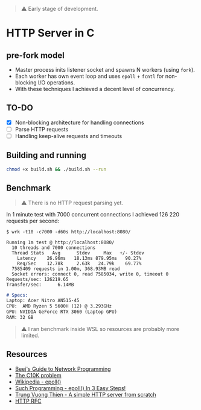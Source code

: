 > ⚠️ Early stage of development.

# HTTP Server in C

## pre-fork model

- Master process inits listener socket and spawns N workers (using `fork`).
- Each worker has own event loop and uses `epoll` + `fcntl` for non-blocking I/O operations.
- With these techniques I achieved a decent level of concurrency.

## TO-DO
- [x] Non-blocking architecture for handling connections
- [ ] Parse HTTP requests
- [ ] Handling keep-alive requests and timeouts

## Building and running

```sh
chmod +x build.sh && ./build.sh --run
```

## Benchmark

> ⚠️ There is no HTTP request parsing yet.

In 1 minute test with 7000 concurrent connections I achieved 126 220 requests per second:

```
$ wrk -t10 -c7000 -d60s http://localhost:8080/

Running 1m test @ http://localhost:8080/
  10 threads and 7000 connections
  Thread Stats   Avg      Stdev     Max   +/- Stdev
    Latency    26.96ms   18.13ms 879.95ms   90.27%
    Req/Sec    12.78k     2.63k   24.79k    69.77%
  7585409 requests in 1.00m, 368.93MB read
  Socket errors: connect 0, read 7585034, write 0, timeout 0
Requests/sec: 126219.65
Transfer/sec:      6.14MB
```

```md
# Specs:
Laptop: Acer Nitro AN515-45
CPU:  AMD Ryzen 5 5600H (12) @ 3.293GHz
GPU: NVIDIA GeForce RTX 3060 (Laptop GPU)
RAM: 32 GB
```

> ⚠️ I ran benchmark inside WSL so resources are probably more limited.

## Resources
- [Beej's Guide to Network Programming](https://www.beej.us/guide/bgnet/html/split/index.html)
- [The C10K problem](http://www.kegel.com/c10k.html)
- [Wikipedia - epoll()](https://en.wikipedia.org/wiki/Epoll)
- [Such Programming - epoll() In 3 Easy Steps!](https://suchprogramming.com/epoll-in-3-easy-steps/)
- [Trung Vuong Thien - A simple HTTP server from scratch](https://trungams.github.io/2020-08-23-a-simple-http-server-from-scratch)
- [HTTP RFC](https://datatracker.ietf.org/doc/html/rfc7230)
